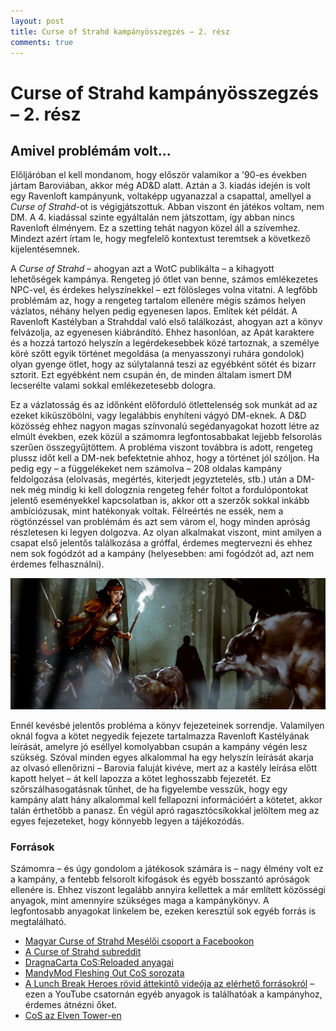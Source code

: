 ```yaml
---
layout: post
title: Curse of Strahd kampányösszegzés – 2. rész 
comments: true
---
```


# Curse of Strahd kampányösszegzés – 2. rész

## Amivel problémám volt...

Előljáróban el kell mondanom, hogy először valamikor a '90-es években jártam 
Baroviában, akkor még AD&D alatt. Aztán a 3. kiadás idején is volt egy Ravenloft 
kampányunk, voltaképp ugyanazzal a csapattal, amellyel a _Curse of Strahd_-ot is 
végigjátszottuk. Abban viszont én játékos voltam, nem DM. A 4. kiadással szinte 
egyáltalán nem játszottam, így abban nincs Ravenloft élményem. Ez a szetting 
tehát nagyon közel áll a szívemhez. Mindezt azért írtam le, hogy megfelelő 
kontextust teremtsek a következő kijelentésemnek.

A _Curse of Strahd_ – ahogyan azt a WotC publikálta – a kihagyott lehetőségek 
kampánya. Rengeteg jó ötlet van benne, számos emlékezetes NPC-vel, és érdekes 
helyszínekkel – ezt fölösleges volna vitatni. A legfőbb problémám az, hogy a 
rengeteg tartalom ellenére mégis számos helyen vázlatos, néhány helyen pedig 
egyenesen lapos. Említek két példát. A Ravenloft Kastélyban a Strahddal való 
első találkozást, ahogyan azt a könyv felvázolja, az egyenesen kiábrándító. 
Ehhez hasonlóan, az Apát karaktere és a hozzá tartozó helyszín a legérdekesebbek 
közé tartoznak, a személye köré szőtt egyik történet megoldása (a menyasszonyi 
ruhára gondolok) olyan gyenge ötlet, hogy az súlytalanná teszi az egyébként 
sötét és bizarr sztorit. Ezt egyébként nem csupán én, de minden általam ismert 
DM lecserélte valami sokkal emlékezetesebb dologra.

Ez a vázlatosság és az időnként előforduló ötlettelenség sok munkát ad az ezeket 
kiküszöbölni, vagy legalábbis enyhíteni vágyó DM-eknek. A D&D közösség ehhez 
nagyon magas színvonalú segédanyagokat hozott létre az elmúlt években, ezek 
közül a számomra legfontosabbakat lejjebb felsorolás szerűen összegyűjtöttem. A 
probléma viszont továbbra is adott, rengeteg plussz időt kell a DM-nek 
befektetnie ahhoz, hogy a történet jól szóljon. Ha pedig egy – a függelékeket 
nem számolva – 208 oldalas kampány feldolgozása (elolvasás, megértés, kiterjedt 
jegyztetelés, stb.) után a DM-nek még mindig ki kell dologznia rengeteg fehér 
foltot a fordulópontokat jelentő eseményekkel kapcsolatban is, akkor ott a 
szerzők sokkal inkább ambíciózusak, mint hatékonyak voltak. Félreértés ne essék, 
nem a rögtönzéssel van problémám és azt sem várom el, hogy minden apróság 
részletesen ki legyen dolgozva. Az olyan alkalmakat viszont, mint amilyen a 
csapat első jelentős találkozása a gróffal, érdemes megtervezni és ehhez nem sok 
fogódzót ad a kampány (helyesebben: ami fogódzót ad, azt nem érdemes 
felhasználni).

![CoS - wolves](/assets/cos2.jpeg)

Ennél kevésbé jelentős probléma a könyv fejezeteinek sorrendje. Valamilyen oknál 
fogva a kötet negyedik fejezete tartalmazza Ravenloft Kastélyának leírását, 
amelyre jó eséllyel komolyabban csupán a kampány végén lesz szükség. Szóval 
minden egyes alkalommal ha egy helyszín leírását akarja az olvasó ellenőrizni – 
Barovia faluját kivéve, mert az a kastély leírása előtt kapott helyet – át kell 
lapozza a kötet leghosszabb fejezetét. Ez szőrszálhasogatásnak tűnhet, de ha 
figyelembe vesszük, hogy egy kampány alatt hány alkalommal kell fellapozni 
információért a kötetet, akkor talán érthetőbb a panasz. Én végül apró 
ragasztócsíkokkal jelöltem meg az egyes fejezeteket, hogy könnyebb legyen a 
tájékozódás.

### Források

Számomra – és úgy gondolom a játékosok számára is – nagy élmény volt ez a 
kampány, a fentebb felsorolt kifogások és egyéb bosszantó apróságok ellenére is. 
Ehhez viszont legalább annyira kellettek a már említett közösségi anyagok, mint 
amennyire szükséges maga a kampánykönyv. A legfontosabb anyagokat linkelem be, 
ezeken keresztül sok egyéb forrás is megtalálható.

* [Magyar Curse of Strahd Mesélői csoport a Facebookon](https://www.facebook.com/groups/2350552825206728)
* [A Curse of Strahd subreddit](https://www.reddit.com/r/CurseofStrahd/)
* [DragnaCarta CoS:Reloaded anyagai](https://www.reddit.com/r/CurseofStrahd/comments/9bpzbh/curse_of_strahd_reloaded_compilation_thread/)
* [MandyMod Fleshing Out CoS sorozata](https://www.reddit.com/r/CurseofStrahd/comments/9pbka6/fleshing_out_curse_of_strahd_master_table_of/)
* [A Lunch Break Heroes rövid áttekintő videója az elérhető forrásokról](https://www.youtube.com/watch?v=j7tlBi0c-yk) 
  – ezen a YouTube csatornán egyéb anyagok is találhatóak a kampányhoz, érdemes 
  átnézni őket.
* [CoS az Elven Tower-en](https://www.elventower.com/curse-of-strahd-guide/)
